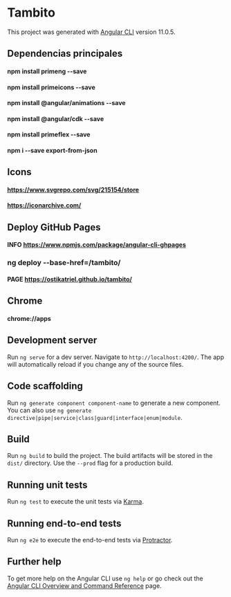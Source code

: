 # Tambito

This project was generated with [Angular CLI](https://github.com/angular/angular-cli) version 11.0.5.

## Dependencias principales

#### npm install primeng --save
#### npm install primeicons --save
#### npm install @angular/animations --save
#### npm install @angular/cdk --save
#### npm install primeflex --save
#### npm i --save export-from-json

## Icons

#### https://www.svgrepo.com/svg/215154/store
#### https://iconarchive.com/

## Deploy GitHub Pages
#### INFO https://www.npmjs.com/package/angular-cli-ghpages
### ng deploy --base-href=/tambito/
#### PAGE https://ostikatriel.github.io/tambito/

## Chrome
#### chrome://apps

## Development server

Run `ng serve` for a dev server. Navigate to `http://localhost:4200/`. The app will automatically reload if you change any of the source files.

## Code scaffolding

Run `ng generate component component-name` to generate a new component. You can also use `ng generate directive|pipe|service|class|guard|interface|enum|module`.

## Build

Run `ng build` to build the project. The build artifacts will be stored in the `dist/` directory. Use the `--prod` flag for a production build.

## Running unit tests

Run `ng test` to execute the unit tests via [Karma](https://karma-runner.github.io).

## Running end-to-end tests

Run `ng e2e` to execute the end-to-end tests via [Protractor](http://www.protractortest.org/).

## Further help

To get more help on the Angular CLI use `ng help` or go check out the [Angular CLI Overview and Command Reference](https://angular.io/cli) page.
